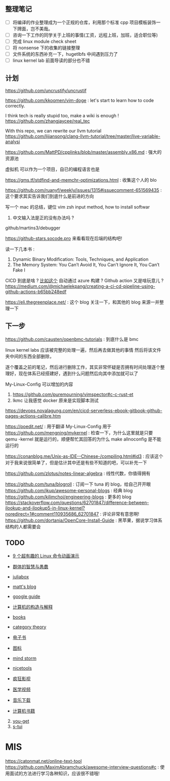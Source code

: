 ## 整理笔记
- [ ] 将编译的作业整理成为一个正规的仓库，利用那个标准 cpp 项目模板装饰一下牌面，岂不美哉。
- [ ] 咨询一下工作的同学关于上班的事情(工资，远程上班，加班，适合职位等)
- [ ] 完成 linux module check sheet
- [ ] 将 nonsense 下的收集的链接整理
- [ ] 文件系统的东西补充一下，hugetlbfs 中间遇到压力了
- [ ] linux kernel lab 前面导读的部分也不错

## 计划
https://github.com/uncrustify/uncrustif

https://github.com/kkoomen/vim-doge : let's start to learn how to code correctly.

I think tech is really stupid too, make a wiki is enough !
https://github.com/zhangjaycee/real_tec


With this repo, we can rewrite our llvm tutorial
https://github.com/lijiansong/clang-llvm-tutorial/tree/master/live-variable-analysi


https://github.com/MattPD/cpplinks/blob/master/assembly.x86.md : 强大的资源池

虚拟机 可以作为一个项目，自已的编程语言也是

https://gms.tf/stdfind-and-memchr-optimizations.html : 收集这个人的 blo

https://github.com/ruanyf/weekly/issues/1315#issuecomment-651569435 : 这个要求其实告诉我们到底什么是前进的方向

写一个 mac 的总结，键位 vim zsh input method, how to install softwar
1. 中文输入法是正的没有办法吗 ?

github/martins3/debugger

https://github-stars.socode.pro 来看看现在后端的结构吧!

读一下几本书 :
1. Dynamic Binary Modification: Tools, Techniques, and Application
2. The Memory System: You Can’t Avoid It, You Can’t Ignore It, You Can’t Fake I


CICD 到底是啥 ? [比如这个](https://dev.azure.com/ucfconsort/rdma-core/_build/results?buildId=8091&view=results)
自动通过 azure 构建 ?
Github action 又是啥玩意儿 ?
https://medium.com/@michaelekpang/creating-a-ci-cd-pipeline-using-github-actions-b65bb248edf

https://eli.thegreenplace.net/ : 这个 blog 关注一下，和其他的 blog 来源一并整理一下


## 下一步
https://github.com/causten/openbmc-tutorials : 到底什么是 bmc

linux kernel labs 应该被完整的处理一遍，然后再去做其他的事情
然后将该文件夹中间的东西全部删除，

逐个覆盖之前的笔记，然后进行删除工作，其实非常怀疑是否拥有时间处理逐个整理好，现在体系已经搭建好，遇到什么问题然后向其中添加就可以了

My-Linux-Config 可以增加的内容
1. https://github.com/puremourning/vimspector#c-c-rust-et
3. lkmc 让我感觉 docker 原来是实现脚本测试

https://devops.novalagung.com/en/cicd-serverless-ebook-gitbook-github-pages-actions-calibre.htm

https://poedit.net/ : 用于翻译 My-Linux-Config 用于
https://github.com/mengning/mykernel : 检查一下，为什么这里就是只要 qemu -kernel 就是运行的，顺便帮忙其回答的为什么 make allnoconfig 是不能运行的

https://conanblog.me/Unix-as-IDE--Chinese-/compiling.html#id3 : 应该这个对于我来说很简单了，但是估计其中还是有些不知道的吧，可以补充一下

https://github.com/zlotus/notes-linear-algebra : 线性代数，你值得拥有

https://github.com/tuna/blogroll : 订阅一下 tuna 的 blog，给自己开开眼
https://github.com/jkup/awesome-personal-blogs : 经典 blog
https://github.com/kilimchoi/engineering-blogs : 更多的 blog
https://stackoverflow.com/questions/62701847/difference-between-ilookup-and-ilookup5-in-linux-kernel?noredirect=1#comment110935686_62701847 : 评论非常有意思啊!
https://github.com/dortania/OpenCore-Install-Guide : 黑苹果，据说学习体系结构的人都需要会

## TODO
- [9 个超有趣的 Linux 命令动画演示](https://zhuanlan.zhihu.com/p/37530240)
- [群体的智慧与愚蠢](https://ncase.me/crowds/zh-CN.html)
- [juliabox](https://www.juliabox.com/)
- [matt's blog](http://matt.might.net/articles/)
- [google guide](https://techdevguide.withgoogle.com/)
- [计算机的构造与解释](https://sarabander.github.io/sicp/)
- [books](https://github.com/programthink/books)
- [category theory](https://github.com/hmemcpy/milewski-ctfp-pdf)

- [电子书](http://www.xuexi111.com/)
- [图标](http://www.iconfont.cn/)
- [mind storm](http://naotu.baidu.com/home)
- [nicetools](http://www.nicetool.net/)
- [疯狂影视](http://ifkdy.com/)
- [医学视频](www.mvyxws.com)
- [音乐下载](https://www.tikitiki.cn)
- [计算机书籍](http://bestcbooks.com/categories/c-plus-plus/)

2. [you-get](https://github.com/soimort/you-get)
3. [s-tui](https://github.com/amanusk/s-tui)


# MIS
https://catonmat.net/online-text-tool
https://github.com/MaximAbramchuck/awesome-interview-questions#c : 使用面试的方法进行学习各种知识，应该很不错哦!
